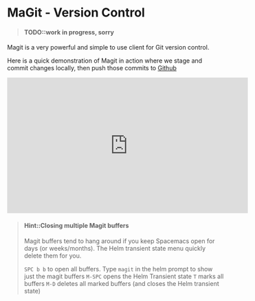 # MaGit - Version Control

> #### TODO::work in progress, sorry

Magit is a very powerful and simple to use client for Git version control.

Here is a quick demonstration of Magit in action where we stage and commit changes locally, then push those commits to [Github](https://github.com)

<iframe width="560" height="315" src="https://www.youtube.com/embed/natNUgnh_no?list=PLy9I_IfUBzKIC9I3iUcxCyL-i1hlJfYRp" frameborder="0" allowfullscreen></iframe>


> #### Hint::Closing multiple Magit buffers
> Magit buffers tend to hang around if you keep Spacemacs open for days (or weeks/months).  The Helm transient state menu quickly delete them for you.
>
> `SPC b b` to open all buffers.
> Type `magit` in the helm prompt to show just the magit buffers
> `M-SPC` opens the Helm Transient state
> `T` marks all buffers
> `M-D` deletes all marked buffers (and closes the Helm transient state)
